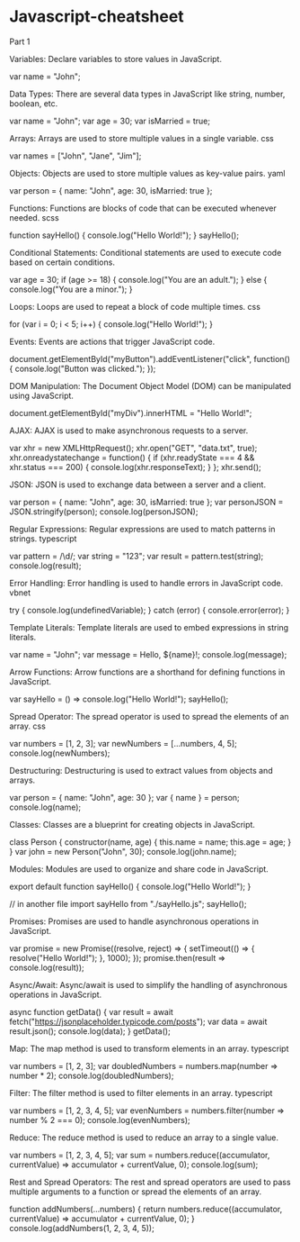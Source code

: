 # Javascript-cheatsheet

Part 1

Variables:
Declare variables to store values in JavaScript.

var name = "John";

Data Types:
There are several data types in JavaScript like string, number, boolean, etc.

var name = "John";
var age = 30;
var isMarried = true;

Arrays:
Arrays are used to store multiple values in a single variable.
css

var names = ["John", "Jane", "Jim"];

Objects:
Objects are used to store multiple values as key-value pairs.
yaml

var person = {
name: "John",
age: 30,
isMarried: true
};

Functions:
Functions are blocks of code that can be executed whenever needed.
scss

function sayHello() {
console.log("Hello World!");
}
sayHello();

Conditional Statements:
Conditional statements are used to execute code based on certain conditions.

var age = 30;
if (age >= 18) {
console.log("You are an adult.");
} else {
console.log("You are a minor.");
}

Loops:
Loops are used to repeat a block of code multiple times.
css

for (var i = 0; i < 5; i++) {
console.log("Hello World!");
}

Events:
Events are actions that trigger JavaScript code.

document.getElementById("myButton").addEventListener("click", function() {
console.log("Button was clicked.");
});

DOM Manipulation:
The Document Object Model (DOM) can be manipulated using JavaScript.

document.getElementById("myDiv").innerHTML = "Hello World!";

AJAX:
AJAX is used to make asynchronous requests to a server.

var xhr = new XMLHttpRequest();
xhr.open("GET", "data.txt", true);
xhr.onreadystatechange = function() {
if (xhr.readyState === 4 && xhr.status === 200) {
console.log(xhr.responseText);
}
};
xhr.send();

JSON:
JSON is used to exchange data between a server and a client.

var person = {
name: "John",
age: 30,
isMarried: true
};
var personJSON = JSON.stringify(person);
console.log(personJSON);

Regular Expressions:
Regular expressions are used to match patterns in strings.
typescript

var pattern = /\d/;
var string = "123";
var result = pattern.test(string);
console.log(result);

Error Handling:
Error handling is used to handle errors in JavaScript code.
vbnet

try {
console.log(undefinedVariable);
} catch (error) {
console.error(error);
}

Template Literals:
Template literals are used to embed expressions in string literals.

var name = "John";
var message = Hello, ${name}!;
console.log(message);

Arrow Functions:
Arrow functions are a shorthand for defining functions in JavaScript.

var sayHello = () => console.log("Hello World!");
sayHello();

Spread Operator:
The spread operator is used to spread the elements of an array.
css

var numbers = [1, 2, 3];
var newNumbers = [...numbers, 4, 5];
console.log(newNumbers);

Destructuring:
Destructuring is used to extract values from objects and arrays.

var person = { name: "John", age: 30 };
var { name } = person;
console.log(name);

Classes:
Classes are a blueprint for creating objects in JavaScript.

class Person {
constructor(name, age) {
this.name = name;
this.age = age;
}
}
var john = new Person("John", 30);
console.log(john.name);

Modules:
Modules are used to organize and share code in JavaScript.

export default function sayHello() {
console.log("Hello World!");
}

// in another file
import sayHello from "./sayHello.js";
sayHello();

Promises:
Promises are used to handle asynchronous operations in JavaScript.

var promise = new Promise((resolve, reject) => {
setTimeout(() => {
resolve("Hello World!");
}, 1000);
});
promise.then(result => console.log(result));

Async/Await:
Async/await is used to simplify the handling of asynchronous operations in JavaScript.

async function getData() {
var result = await fetch("https://jsonplaceholder.typicode.com/posts");
var data = await result.json();
console.log(data);
}
getData();

Map:
The map method is used to transform elements in an array.
typescript

var numbers = [1, 2, 3];
var doubledNumbers = numbers.map(number => number * 2);
console.log(doubledNumbers);

Filter:
The filter method is used to filter elements in an array.
typescript

var numbers = [1, 2, 3, 4, 5];
var evenNumbers = numbers.filter(number => number % 2 === 0);
console.log(evenNumbers);

Reduce:
The reduce method is used to reduce an array to a single value.

var numbers = [1, 2, 3, 4, 5];
var sum = numbers.reduce((accumulator, currentValue) => accumulator + currentValue, 0);
console.log(sum);

Rest and Spread Operators:
The rest and spread operators are used to pass multiple arguments to a function or spread the elements of an array.

function addNumbers(...numbers) {
return numbers.reduce((accumulator, currentValue) => accumulator + currentValue, 0);
}
console.log(addNumbers(1, 2, 3, 4, 5));
